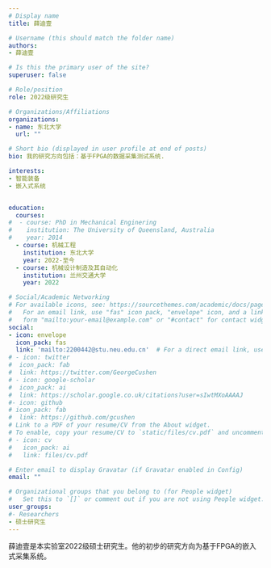 ```yaml
---
# Display name
title: 薛迪壹

# Username (this should match the folder name)
authors:
- 薛迪壹

# Is this the primary user of the site?
superuser: false

# Role/position
role: 2022级研究生

# Organizations/Affiliations
organizations:
- name: 东北大学
  url: ""

# Short bio (displayed in user profile at end of posts)
bio: 我的研究方向包括：基于FPGA的数据采集测试系统.

interests:
- 智能装备
- 嵌入式系统


education:
  courses:
#  - course: PhD in Mechanical Enginering
#    institution: The University of Queensland, Australia
#    year: 2014
  - course: 机械工程
    institution: 东北大学
    year: 2022-至今
  - course: 机械设计制造及其自动化
    institution: 兰州交通大学
    year: 2022

# Social/Academic Networking
# For available icons, see: https://sourcethemes.com/academic/docs/page-builder/#icons
#   For an email link, use "fas" icon pack, "envelope" icon, and a link in the
#   form "mailto:your-email@example.com" or "#contact" for contact widget.
social:
- icon: envelope
  icon_pack: fas
  link: 'mailto:2200442@stu.neu.edu.cn'  # For a direct email link, use "mailto:test@example.org".
# - icon: twitter
#  icon_pack: fab
#  link: https://twitter.com/GeorgeCushen
# - icon: google-scholar
#  icon_pack: ai
#  link: https://scholar.google.co.uk/citations?user=sIwtMXoAAAAJ
#- icon: github
# icon_pack: fab
#  link: https://github.com/gcushen
# Link to a PDF of your resume/CV from the About widget.
# To enable, copy your resume/CV to `static/files/cv.pdf` and uncomment the lines below.
# - icon: cv
#   icon_pack: ai
#   link: files/cv.pdf

# Enter email to display Gravatar (if Gravatar enabled in Config)
email: ""

# Organizational groups that you belong to (for People widget)
#   Set this to `[]` or comment out if you are not using People widget.
user_groups:
#- Researchers
- 硕士研究生
---
```


薛迪壹是本实验室2022级硕士研究生。他的初步的研究方向为基于FPGA的嵌入式采集系统。
